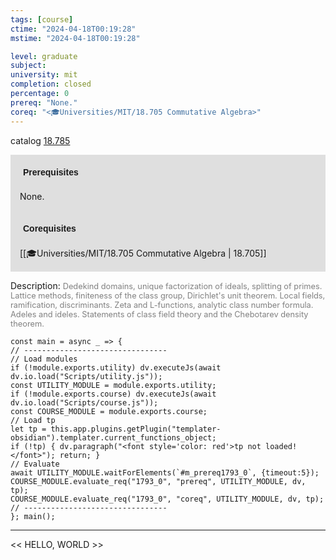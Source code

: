```yaml
---
tags: [course]
ctime: "2024-04-18T00:19:28"
mstime: "2024-04-18T00:19:28"

level: graduate
subject: 
university: mit
completion: closed
percentage: 0
prereq: "None."
coreq: "<🎓Universities/MIT/18.705 Commutative Algebra>"
---
```


catalog [18.785](http://student.mit.edu/catalog/m18b.html#18.785)

<span style="display: block; padding: 15px; background-color: rgb(100, 100, 100, 0.2);"><font id="m_prereq1793_0" style="display: block; font-family: Arial, sans-serif; font-weight: bold; padding: 5px">Prerequisites</font><br><span id="prereq1793_0">None.</span></span>
<span style="display: block; padding: 15px; background-color: rgb(100, 100, 100, 0.2);"><font id="m_coreq1793_0" style="display: block; font-family: Arial, sans-serif; font-weight: bold; padding: 5px">Corequisites</font><br><span id="coreq1793_0">[[🎓Universities/MIT/18.705 Commutative Algebra | 18.705]]</span></span>

<font style="">Description:</font>
<font style="color: grey; font-size: 0.8rem;">Dedekind domains, unique factorization of ideals, splitting of primes. Lattice methods, finiteness of the class group, Dirichlet's unit theorem. Local fields, ramification, discriminants. Zeta and L-functions, analytic class number formula. Adeles and ideles. Statements of class field theory and the Chebotarev density theorem.</font>

```dataviewjs
const main = async _ => {
// --------------------------------
// Load modules
if (!module.exports.utility) dv.executeJs(await dv.io.load("Scripts/utility.js"));
const UTILITY_MODULE = module.exports.utility;
if (!module.exports.course) dv.executeJs(await dv.io.load("Scripts/course.js"));
const COURSE_MODULE = module.exports.course;
// Load tp
let tp = this.app.plugins.getPlugin("templater-obsidian").templater.current_functions_object;
if (!tp) { dv.paragraph("<font style='color: red'>tp not loaded!</font>"); return; }
// Evaluate
await UTILITY_MODULE.waitForElements(`#m_prereq1793_0`, {timeout:5});
COURSE_MODULE.evaluate_req("1793_0", "prereq", UTILITY_MODULE, dv, tp);
COURSE_MODULE.evaluate_req("1793_0", "coreq", UTILITY_MODULE, dv, tp);
// --------------------------------
}; main();
```

---

<< HELLO, WORLD >>
